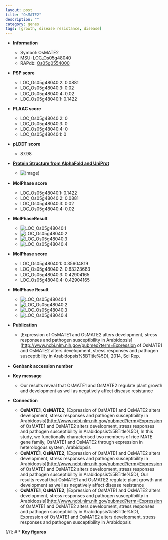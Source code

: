 ```yaml
---
layout: post
title: "OsMATE2"
description: ""
category: genes
tags: [growth, disease resistance, disease]
---
```


* **Information**  
    + Symbol: OsMATE2  
    + MSU: [LOC_Os05g48040](http://rice.plantbiology.msu.edu/cgi-bin/ORF_infopage.cgi?orf=LOC_Os05g48040)  
    + RAPdb: [Os05g0554000](http://rapdb.dna.affrc.go.jp/viewer/gbrowse_details/irgsp1?name=Os05g0554000)  

* **PSP score**  
    + LOC_Os05g48040.2: 0.0881 
    + LOC_Os05g48040.3: 0.02 
    + LOC_Os05g48040.4: 0.02 
    + LOC_Os05g48040.1: 0.1422 

* **PLAAC score**  
    + LOC_Os05g48040.2: 0 
    + LOC_Os05g48040.3: 0 
    + LOC_Os05g48040.4: 0 
    + LOC_Os05g48040.1: 0 

* **pLDDT score**
    + 87.98

* **[Protein Structure from AlphaFold and UniProt](https://www.uniprot.org/uniprotkb/Q6I630/entry#structure)**
    + ![image](https://ricepsp.github.io/images/Q6/AF-Q6I630-F1.png))

* **MolPhase score**
    + LOC_Os05g48040.1: 0.1422
    + LOC_Os05g48040.2: 0.0881
    + LOC_Os05g48040.3: 0.02
    + LOC_Os05g48040.4: 0.02

* **MolPhaseResult**
    + ![LOC_Os05g48040.1](https://ricepsp.github.io/pictures/LOC_Os05g/LOC_Os05g48040.1.png)
    + ![LOC_Os05g48040.2](https://ricepsp.github.io/pictures/LOC_Os05g/LOC_Os05g48040.2.png)
    + ![LOC_Os05g48040.3](https://ricepsp.github.io/pictures/LOC_Os05g/LOC_Os05g48040.3.png)
    + ![LOC_Os05g48040.4](https://ricepsp.github.io/pictures/LOC_Os05g/LOC_Os05g48040.4.png)

* **MolPhase score**
    + LOC_Os05g48040.1: 0.35604819
    + LOC_Os05g48040.2: 0.63223683
    + LOC_Os05g48040.3: 0.42904165
    + LOC_Os05g48040.4: 0.42904165

* **MolPhase Result**
    + ![LOC_Os05g48040.1](https://304243504.github.io/Pictures/LOC_Os05g/LOC_Os05g48040.1.png)
    + ![LOC_Os05g48040.2](https://304243504.github.io/Pictures/LOC_Os05g/LOC_Os05g48040.2.png)
    + ![LOC_Os05g48040.3](https://304243504.github.io/Pictures/LOC_Os05g/LOC_Os05g48040.3.png)
    + ![LOC_Os05g48040.4](https://304243504.github.io/Pictures/LOC_Os05g/LOC_Os05g48040.4.png)

* **Publication**  
    + [Expression of OsMATE1 and OsMATE2 alters development, stress responses and pathogen susceptibility in Arabidopsis](http://www.ncbi.nlm.nih.gov/pubmed?term=Expression of OsMATE1 and OsMATE2 alters development, stress responses and pathogen susceptibility in Arabidopsis%5BTitle%5D), 2014, Sci Rep.

* **Genbank accession number**  

* **Key message**  
    + Our results reveal that OsMATE1 and OsMATE2 regulate plant growth and development as well as negatively affect disease resistance

* **Connection**  
    + __OsMATE1__, __OsMATE2__, [Expression of OsMATE1 and OsMATE2 alters development, stress responses and pathogen susceptibility in Arabidopsis](http://www.ncbi.nlm.nih.gov/pubmed?term=Expression of OsMATE1 and OsMATE2 alters development, stress responses and pathogen susceptibility in Arabidopsis%5BTitle%5D), In this study, we functionally characterised two members of rice MATE gene family, OsMATE1 and OsMATE2 through expression in heterologous system, Arabidopsis
    + __OsMATE1__, __OsMATE2__, [Expression of OsMATE1 and OsMATE2 alters development, stress responses and pathogen susceptibility in Arabidopsis](http://www.ncbi.nlm.nih.gov/pubmed?term=Expression of OsMATE1 and OsMATE2 alters development, stress responses and pathogen susceptibility in Arabidopsis%5BTitle%5D), Our results reveal that OsMATE1 and OsMATE2 regulate plant growth and development as well as negatively affect disease resistance
    + __OsMATE1__, __OsMATE2__, [Expression of OsMATE1 and OsMATE2 alters development, stress responses and pathogen susceptibility in Arabidopsis](http://www.ncbi.nlm.nih.gov/pubmed?term=Expression of OsMATE1 and OsMATE2 alters development, stress responses and pathogen susceptibility in Arabidopsis%5BTitle%5D), Expression of OsMATE1 and OsMATE2 alters development, stress responses and pathogen susceptibility in Arabidopsis

[//]: # * **Key figures**  


